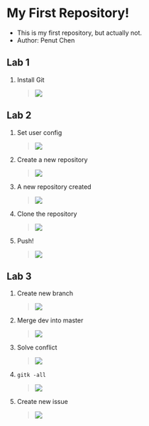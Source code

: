 # My First Repository!

+ This is my first repository, but actually not.
+ Author: Penut Chen

## Lab 1
1. Install Git
	> ![](https://i.imgur.com/kVZGWa9.png)

## Lab 2
1. Set user config
	> ![](https://i.imgur.com/71uKa2m.png)
2. Create a new repository
	> ![](https://i.imgur.com/ZjHiLcv.png)
3. A new repository created
	> ![](https://i.imgur.com/JdXZcBR.png)
4. Clone the repository
	> ![](https://i.imgur.com/4BoXEWR.png)
5. Push!
	> ![](https://i.imgur.com/flUnqD3.png)

## Lab 3
1. Create new branch
	> ![](https://i.imgur.com/wUfRZp7.png)
2. Merge dev into master
	> ![](https://i.imgur.com/BEHdUFE.png)
3. Solve conflict
	> ![](https://i.imgur.com/uybQZ6B.png)
4. `gitk -all`
	> ![](https://i.imgur.com/SNAzZRG.png)
5. Create new issue
	> ![](https://i.imgur.com/W6B7lg9.png)
